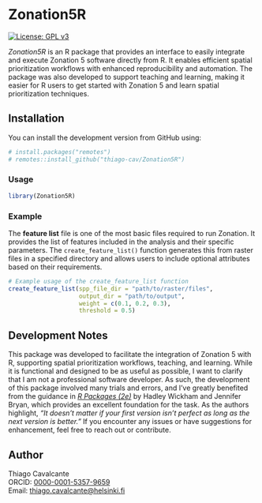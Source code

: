 Zonation5R
================

[![License: GPL
v3](https://img.shields.io/badge/License-GPLv3-blue.svg)](https://www.gnu.org/licenses/gpl-3.0)

*Zonation5R* is an R package that provides an interface to easily
integrate and execute Zonation 5 software directly from R. It enables
efficient spatial prioritization workflows with enhanced reproducibility
and automation. The package was also developed to support teaching and
learning, making it easier for R users to get started with Zonation 5
and learn spatial prioritization techniques.

## Installation

You can install the development version from GitHub using:

``` r
# install.packages("remotes")
# remotes::install_github("thiago-cav/Zonation5R")
```

### Usage

``` r
library(Zonation5R)
```

### Example

The **feature list** file is one of the most basic files required to run
Zonation. It provides the list of features included in the analysis and
their specific parameters. The `create_feature_list()` function
generates this from raster files in a specified directory and allows
users to include optional attributes based on their requirements.

``` r
# Example usage of the create_feature_list function
create_feature_list(spp_file_dir = "path/to/raster/files",
                    output_dir = "path/to/output",
                    weight = c(0.1, 0.2, 0.3),
                    threshold = 0.5)
```

## Development Notes

This package was developed to facilitate the integration of Zonation 5
with R, supporting spatial prioritization workflows, teaching, and
learning. While it is functional and designed to be as useful as
possible, I want to clarify that I am not a professional software
developer. As such, the development of this package involved many trials
and errors, and I’ve greatly benefited from the guidance in [*R Packages
(2e)*](https://r-pkgs.org/) by Hadley Wickham and Jennifer Bryan, which
provides an excellent foundation for the task. As the authors highlight,
*“It doesn’t matter if your first version isn’t perfect as long as the
next version is better.”* If you encounter any issues or have
suggestions for enhancement, feel free to reach out or contribute.

## Author

Thiago Cavalcante  
ORCID: [0000-0001-5357-9659](https://orcid.org/0000-0001-5357-9659)  
Email: <thiago.cavalcante@helsinki.fi>
